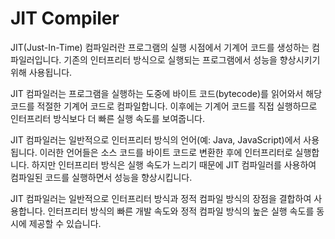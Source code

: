 # JIT Compiler

JIT(Just-In-Time) 컴파일러란 프로그램의 실행 시점에서 기계어 코드를 생성하는 컴파일러입니다. 기존의 인터프리터 방식으로 실행되는 프로그램에서 성능을 향상시키기 위해 사용됩니다.

JIT 컴파일러는 프로그램을 실행하는 도중에 바이트 코드(bytecode)를 읽어와서 해당 코드를 적절한 기계어 코드로 컴파일합니다. 이후에는 기계어 코드를 직접 실행하므로 인터프리터 방식보다 더 빠른 실행 속도를 보여줍니다.

JIT 컴파일러는 일반적으로 인터프리터 방식의 언어(예: Java, JavaScript)에서 사용됩니다. 이러한 언어들은 소스 코드를 바이트 코드로 변환한 후에 인터프리터로 실행합니다. 하지만 인터프리터 방식은 실행 속도가 느리기 때문에 JIT 컴파일러를 사용하여 컴파일된 코드를 실행하면서 성능을 향상시킵니다.

JIT 컴파일러는 일반적으로 인터프리터 방식과 정적 컴파일 방식의 장점을 결합하여 사용합니다. 인터프리터 방식의 빠른 개발 속도와 정적 컴파일 방식의 높은 실행 속도를 동시에 제공할 수 있습니다.